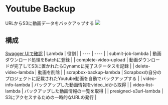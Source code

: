 # Youtube Backup

URLからS3に動画データをバックアップする
![](https://i.gyazo.com/9b7eea43c7ee2e53b82c8fcd7876f135.png)
## 構成
[Swagger UIで確認](https://hiroki1117.github.io/youtube-backup/dist/index.html)
|  Lambda  |  役割  |
| ---- | ---- |
|  submit-job-lambda  |  動画ダウンロード処理をBatchに登録  |
|  complete-video-upload  |  動画ダウンロードが完了してS3に置かれたらDynamoに完了ステータスを記録  |
|  delete-video-lambda  |  動画を削除  |
|  scrapbox-backup-lambda  |  Scrapboxの自分のプロジェクトに記載されたYoutube動画を自動でバックアップする  |
|  video-info-lambda  |  バックアップした動画情報をvideo_idから取得  |
|  video-list-lambda  |  バックアップした動画情報の一覧を取得  |
|  presigned-s3url-lambda  |  S3にアクセスするための一時的なURLの発行  |


